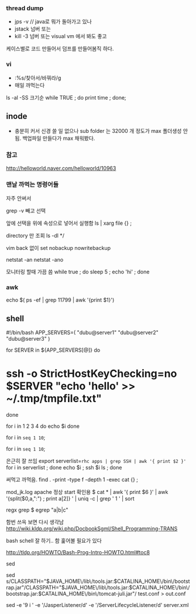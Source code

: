 

### thread dump
- jps -v   // java로 뭐가 돌아가고 있나
- jstack 넘버
또는
- kill -3 넘버
또는
visual vm 에서 봐도 좋고

케이스별로 코드 만들어서 덤프를 만들어봄직 하다.

### vi
- :%s/찾아서/바꿔라/g
- 매일 까먹는다

ls -al -SS  크기순
while TRUE ; do  print time ; done;

## inode
- 충분히 커서 신경 쓸 일 없으나  sub folder 는 32000 개 정도가 max 폴더생성 안됨. 백업파일 만들다가 max 채워봤다.


### 참고
http://helloworld.naver.com/helloworld/10963

### 맨날 까먹는 명령어들
 자주 안써서


grep -v 빼고 선택

앞에 선택을 위에 속성으로 넣어서 실행함
ls  |  xarg file {} \;

directory 만 조회
ls -dl */

vim back 없이
set nobackup nowritebackup

netstat -an
netstat -ano

모니터링 할때 가끔 씀
while true ; do  sleep 5 ; echo 'hi' ; done


### awk
echo $( ps -ef | grep 11799  | awk '{print $1}')


## shell
#!/bin/bash
APP_SERVERS=(
  "dubu@server1"
  "dubu@server2"
  "dubu@server3"
)

for SERVER in ${APP_SERVERS[@]}
do
# ssh -o StrictHostKeyChecking=no $SERVER  "echo 'hello' >> ~/.tmp/tmpfile.txt"
done


for i in 1 2 3 4
do
echo $i
done

 for i in `seq 1 10`;

  for i in `seq 1 10`;



은근히 잘 쓰임
export serverlist=`rhc apps | grep SSH | awk '{ print $2 }' `
for i in serverlist ; done echo $i ; ssh $i ls ; done


써먹고 까먹음.
find .  -print -type f -depth 1 -exec cat {} \;

mod_jk.log apache 정상 start 확인용
$ cat * | awk '{ print $6 }' |  awk '{split($0,a,":") ;  print  a[2]} ' | uniq -c  | grep ' 1 ' | sort

regx grep
$ egrep "a|b|c"


함번 쓰윽 보면 다시 생각남
http://wiki.kldp.org/wiki.php/DocbookSgml/Shell_Programming-TRANS


bash schell 잘 하기.. 함 훑어볼 필요가 있다

http://tldp.org/HOWTO/Bash-Prog-Intro-HOWTO.html#toc8

sed

sed s/CLASSPATH=\"\$JAVA_HOME\\/lib\\/tools.jar:\$CATALINA_HOME\\/bin\\/bootstrap.jar\"/CLASSPATH=\"\$JAVA_HOME\\/lib\\/tools.jar:\$CATALINA_HOME\\/bin\\/bootstrap.jar:\$CATALINA_HOME\\/bin\\/tomcat-juli.jar\"/ test.conf > out.conf


sed -e '9 i <Listener className="org.apache.catalina.core.ThreadLocalLeakPreventionListener" />' -e '/JasperListener/d' -e '/ServerLifecycleListener/d' server.xml


